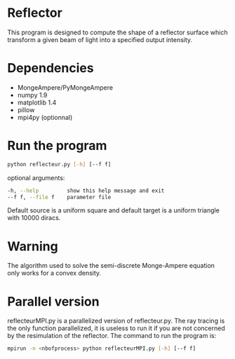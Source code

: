 Reflector
====================
This program is designed to compute the shape of a reflector surface which transform a given beam of light
into a specified output intensity.

Dependencies
============
+ MongeAmpere/PyMongeAmpere
+ numpy 1.9
+ matplotlib 1.4
+ pillow
+ mpi4py (optionnal)

Run the program
===============
``` sh
python reflecteur.py [-h] [--f f]
```
optional arguments:
``` sh
-h, --help         show this help message and exit
--f f, --file f	   parameter file
```

Default source is a uniform square and
default target is a uniform triangle with 10000 diracs.

Warning
=======
The algorithm used to solve the semi-discrete Monge-Ampere equation only works
for a convex density.

Parallel version
====================
reflecteurMPI.py is a parallelized version of reflecteur.py. The ray tracing is the only function parallelized, it is useless to run it if you are not concerned by the resimulation of the reflector. The command to run the program is:
``` sh
mpirun -n <nbofprocess> python reflecteurMPI.py [-h] [--f f]
```



